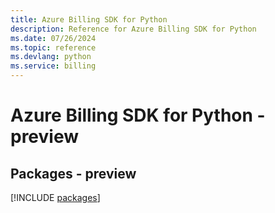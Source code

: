 ```yaml
---
title: Azure Billing SDK for Python
description: Reference for Azure Billing SDK for Python
ms.date: 07/26/2024
ms.topic: reference
ms.devlang: python
ms.service: billing
---
```

# Azure Billing SDK for Python - preview
## Packages - preview
[!INCLUDE [packages](billing-index.md)]